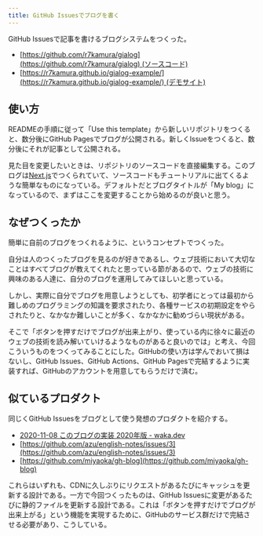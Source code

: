 ```yaml
---
title: GitHub Issuesでブログを書く
---
```

GitHub Issuesで記事を書けるブログシステムをつくった。

*   [https://github.com/r7kamura/gialog](https://github.com/r7kamura/gialog) (ソースコード)
*   [https://r7kamura.github.io/gialog-example/](https://r7kamura.github.io/gialog-example/) (デモサイト)

使い方
---

READMEの手順に従って「Use this template」から新しいリポジトリをつくると、数分後にGitHub Pagesでブログが公開される。新しくIssueをつくると、数分後にそれが記事として公開される。

見た目を変更したいときは、リポジトリのソースコードを直接編集する。このブログは[Next.js](https://nextjs.org/)でつくられていて、ソースコードもチュートリアルに出てくるような簡単なものになっている。デフォルトだとブログタイトルが「My blog」になっているので、まずはここを変更することから始めるのが良いと思う。

なぜつくったか
-------

簡単に自前のブログをつくれるように、というコンセプトでつくった。

自分は人のつくったブログを見るのが好きであるし、ウェブ技術において大切なことはすべてブログが教えてくれたと思っている節があるので、ウェブの技術に興味のある人達に、自分のブログを運用してみてほしいと思っている。

しかし、実際に自分でブログを用意しようとしても、初学者にとっては最初から難しめのプログラミングの知識を要求されたり、各種サービスの初期設定をやらされたりと、なかなか難しいことが多く、なかなかに勧めづらい現状がある。

そこで「ボタンを押すだけでブログが出来上がり、使っている内に徐々に最近のウェブの技術を読み解いていけるようなものがあると良いのでは」と考え、今回こういうものをつくってみることにした。GitHubの使い方は学んでおいて損はないし、GitHub Issues、GitHub Actions、GitHub Pagesで完結するように実装すれば、GitHubのアカウントを用意してもらうだけで済む。

似ているプロダクト
---------

同じくGitHub Issuesをブログとして使う発想のプロダクトを紹介する。

*   [2020-11-08 このブログの実装 2020年版 - waka.dev](https://waka.dev/entry/2020-11-08%20%E3%81%93%E3%81%AE%E3%83%96%E3%83%AD%E3%82%B0%E3%81%AE%E5%AE%9F%E8%A3%85%202020%E5%B9%B4%E7%89%88)
*   [https://github.com/azu/english-notes/issues/3](https://github.com/azu/english-notes/issues/3)
*   [https://github.com/miyaoka/gh-blog](https://github.com/miyaoka/gh-blog)

これらはいずれも、CDNに久しぶりにリクエストがあるたびにキャッシュを更新する設計である。一方で今回つくったものは、GitHub Issuesに変更があるたびに静的ファイルを更新する設計である。これは「ボタンを押すだけでブログが出来上がる」という機能を実現するために、GitHubのサービス群だけで完結させる必要があり、こうしている。
